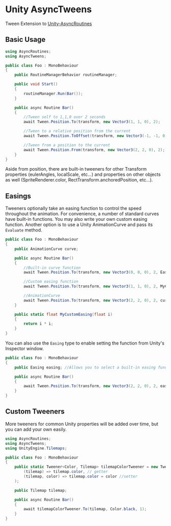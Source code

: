 # Unity AsyncTweens
Tween Extension to [Unity-AsyncRoutines](https://github.com/tomblind/unity-async-routines)

## Basic Usage
```cs
using AsyncRoutines;
using AsyncTweens;

public class Foo : MonoBehaviour
{
    public RoutineManagerBehavior routineManager;

    public void Start()
    {
        routineManager.Run(Bar());
    }

    public async Routine Bar()
    {
        //Tween self to 1,1,0 over 2 seconds
        await Tween.Position.To(transform, new Vector3(1, 1, 0), 2);

        //Tween to a relative position from the current
        await Tween.Position.ToOffset(transform, new Vector3(-1, -1, 0), 2);

        //Tween from a position to the current
        await Tween.Position.From(transform, new Vector3(2, 2, 0), 2);
    }
}
```

Aside from position, there are built-in tweeners for other Transform properties (eulerAngles, localScale, etc...) and properties on other objects as well (SpriteRenderer.color, RectTransform.anchoredPosition, etc...).

## Easings
Tweeners optionally take an easing function to control the speed throughout the animation. For convenience, a number of standard curves have built-in functions. You may also write your own custom easing function. Another option is to use a Unity AnimationCurve and pass its `Evaluate` method.

```cs
public class Foo : MonoBehaviour
{
    public AnimationCurve curve;

    public async Routine Bar()
    {
        //Built-in curve function
        await Tween.Position.To(transform, new Vector3(0, 0, 0), 2, Easing.QuadInOut);

        //Custom easing function
        await Tween.Position.To(transform, new Vector3(1, 1, 0), 2, MyCustomEasing);

        //AnimationCurve
        await Tween.Position.To(transform, new Vector3(2, 2, 0), 2, curve.Evaluate);
    }

    public static float MyCustomEasing(float i)
    {
        return i * i;
    }
}
```

You can also use the `Easing` type to enable setting the function from Unity's Inspector window.
```cs
public class Foo : MonoBehaviour
{
    public Easing easing; //Allows you to select a built-in easing function or set an animation curve

    public async Routine Bar()
    {
        await Tween.Position.To(transform, new Vector3(2, 2, 0), 2, easing);
    }
}
```

## Custom Tweeners
More tweeners for common Unity properties will be added over time, but you can add your own easily.
```cs
using AsyncRoutines;
using AsyncTweens;
using UnityEngine.Tilemaps;

public class Foo : MonoBehaviour
{
    public static Tweener<Color, Tilemap> tilemapColorTweener = new Tweener<Color, Tilemap>(
        (tilemap) => tilemap.color, // getter
        (tilemap, color) => tilemap.color = color //setter
    );

    public Tilemap tilemap;

    public async Routine Bar()
    {
        await tilemapColorTweener.To(tilemap, Color.black, 1);
    }
}
```
